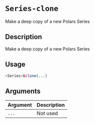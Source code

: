 # `Series-clone`

Make a deep copy of a new Polars Series


## Description

Make a deep copy of a new Polars Series


## Usage

```r
<Series>$clone(...)
```


## Arguments

Argument      |Description
------------- |----------------
`...`     |     Not used


